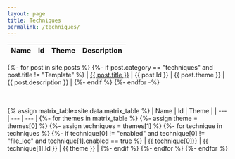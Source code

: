 ```yaml
---
layout: page
title: Techniques
permalink: /techniques/
---
```


| Name | Id | Theme | Description |
| --- | --- | --- | --- |
{%- for post in site.posts %}
    {%- if post.category == "techniques" and post.title != "Template" %}
        | <a href="{{ site.url }}/{{ post.permalink }}">{{ post.title }}</a> | {{ post.Id }} | {{ post.theme }} | {{ post.description }} |
    {%- endif %}
{%- endfor -%}

<br><br>
{% assign matrix_table=site.data.matrix_table %}
| Name | Id | Theme |
| --- | --- | --- |
{%- for themes in matrix_table %}
    {%- assign theme = themes[0] %}
    {%- assign techniques = themes[1] %}
    {%- for technique in techniques %}
        {%- if technique[0] != "enabled" and technique[0] != "file_loc" and technique[1].enabled == true %}
            | <a href="{{ site.url }}/{{ technique[1].file_loc }}">{{ technique[0]}}</a> | {{ technique[1].Id }} | {{ theme }} |
        {%- endif %}
    {%- endfor %}
{%- endfor %}
